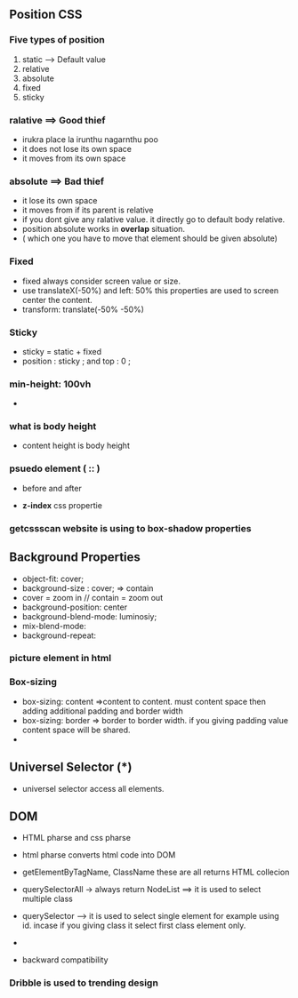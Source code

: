 ## Position CSS

### Five types of position

1. static --> Default value
1. relative
1. absolute
1. fixed
1. sticky

### ralative ==> Good thief

- irukra place la irunthu nagarnthu poo
- it does not lose its own space
- it moves from its own space

### absolute ==> Bad thief

- it lose its own space
- it moves from if its parent is relative
- if you dont give any ralative value. it directly go to default body relative.
- position absolute works in **overlap** situation.
- ( which one you have to move that element should be given absolute)

### Fixed

- fixed always consider screen value or size.
- use translateX(-50%) and left: 50% this properties are used to screen center the content.
- transform: translate(-50% -50%)

### Sticky

- sticky = static + fixed
- position : sticky ; and top : 0 ;

### min-height: 100vh

-

### what is body height

- content height is body height

### psuedo element ( :: )

- before and after

- **z-index** css propertie

### getcssscan website is using to box-shadow properties

## Background Properties

- object-fit: cover;
- background-size : cover; => contain
- cover = zoom in // contain = zoom out
- background-position: center
- background-blend-mode: luminosiy;
- mix-blend-mode:
- background-repeat:

### picture element in html

### Box-sizing

- box-sizing: content =>content to content. must content space then adding additional padding and border width
- box-sizing: border => border to border width. if you giving padding value content space will be shared.
-

## Universel Selector (\*)

- universel selector access all elements.

## DOM

- HTML pharse and css pharse
- html pharse converts html code into DOM
- getElementByTagName, ClassName these are all returns HTML collecion
- querySelectorAll -> always return NodeList ==> it is used to select multiple class
- querySelector --> it is used to select single element for example using id. incase if you giving class it select first class element only.
-

- backward compatibility

### Dribble is used to trending design
